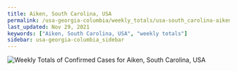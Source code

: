 ```yaml
---
title: Aiken, South Carolina, USA
permalink: /usa-georgia-columbia/weekly_totals/usa-south_carolina-aiken-weekly_totals.html
last_updated: Nov 29, 2021
keywords: ["Aiken, South Carolina, USA", "weekly totals"]
sidebar: usa-georgia-columbia_sidebar
---
```


![Weekly Totals of Confirmed Cases for Aiken, South Carolina, USA](/covid_tracker/images/graphs/usa-south_carolina-aiken-weekly_totals_graph.png)
